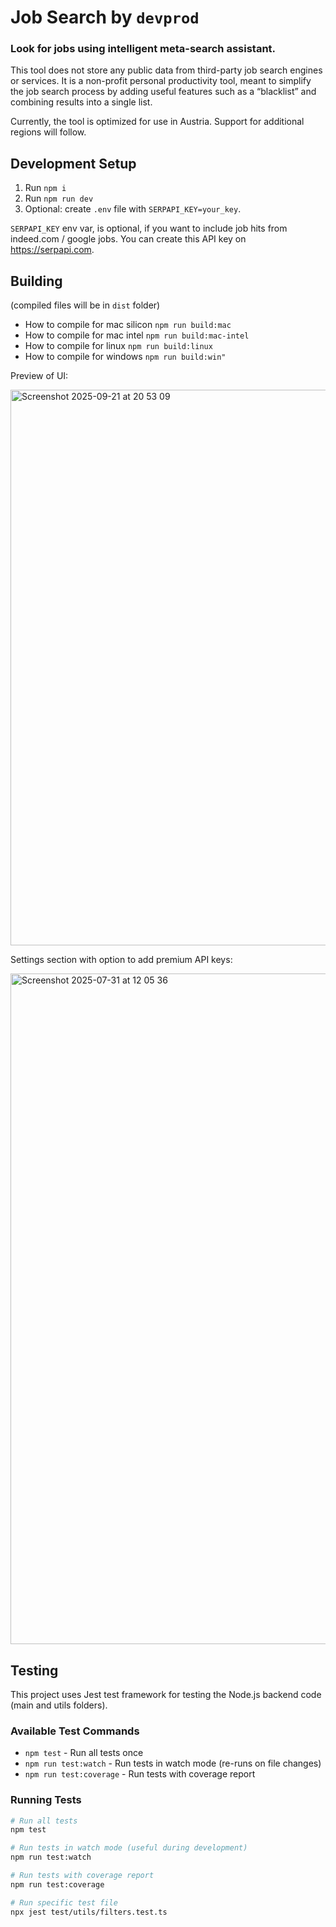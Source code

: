 # Job Search by `devprod`

### Look for jobs using intelligent meta-search assistant.

This tool does not store any public data from third-party job search engines or services. It is a non-profit personal productivity tool, meant to simplify the job search process by adding useful features such as a “blacklist” and combining results into a single list.

Currently, the tool is optimized for use in Austria. Support for additional regions will follow.

## Development Setup

1. Run `npm i`
2. Run `npm run dev`
3. Optional: create `.env` file with `SERPAPI_KEY=your_key`.

`SERPAPI_KEY` env var, is optional, if you want to include job hits from indeed.com / google jobs.
You can create this API key on https://serpapi.com.

## Building

(compiled files will be in `dist` folder)

- How to compile for mac silicon `npm run build:mac`
- How to compile for mac intel `npm run build:mac-intel`
- How to compile for linux `npm run build:linux`
- How to compile for windows `npm run build:win"`

Preview of UI:

<img width="1473" height="889" alt="Screenshot 2025-09-21 at 20 53 09" src="https://github.com/user-attachments/assets/8e0d8a62-ec3e-459d-865a-b541449c706d" />

Settings section with option to add premium API keys:

<img width="1912" height="1073" alt="Screenshot 2025-07-31 at 12 05 36" src="https://github.com/user-attachments/assets/1b5d71ef-5e11-49cc-8905-3bd1a4d29238" />

## Testing

This project uses Jest test framework for testing the Node.js backend code (main and utils folders).

### Available Test Commands

- `npm test` - Run all tests once
- `npm run test:watch` - Run tests in watch mode (re-runs on file changes)
- `npm run test:coverage` - Run tests with coverage report

### Running Tests

```bash
# Run all tests
npm test

# Run tests in watch mode (useful during development)
npm run test:watch

# Run tests with coverage report
npm run test:coverage

# Run specific test file
npx jest test/utils/filters.test.ts
```
